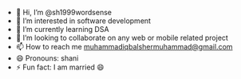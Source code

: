 - 👋 Hi, I’m @sh1999wordsense
- 👀 I’m interested in software development
- 🌱 I’m currently learning DSA
- 💞️ I’m looking to collaborate on any web or mobile related project
- 📫 How to reach me muhammadiqbalshermuhammad@gmail.com
- 😄 Pronouns: shani
- ⚡ Fun fact: I am married 😄

<!---
sh1999wordsense/sh1999wordsense is a ✨ special ✨ repository because its `README.md` (this file) appears on your GitHub profile.
You can click the Preview link to take a look at your changes.
--->
